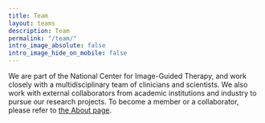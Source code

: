 ```yaml
---
title: Team
layout: teams
description: Team
permalink: "/team/"
intro_image_absolute: false
intro_image_hide_on_mobile: false
---
```


We are part of the National Center for Image-Guided Therapy, and work closely with a multidisciplinary team of clinicians and scientists. We also work with external collaborators from academic institutions and industry to pursue our research projects. To become a member or a collaborator, please refer to [the About page](/about/). 
